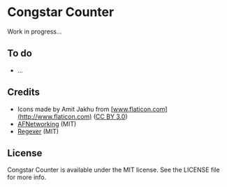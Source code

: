 # Congstar Counter

Work in progress...


## To do

* ...


## Credits

* Icons made by Amit Jakhu from [www.flaticon.com](http://www.flaticon.com) ([CC BY 3.0](http://creativecommons.org/licenses/by/3.0/))
* [AFNetworking](https://github.com/AFNetworking/AFNetworking) (MIT)
* [Regexer](https://github.com/fortinmike/Regexer) (MIT)


## License

Congstar Counter is available under the MIT license. See the LICENSE file for more info.
